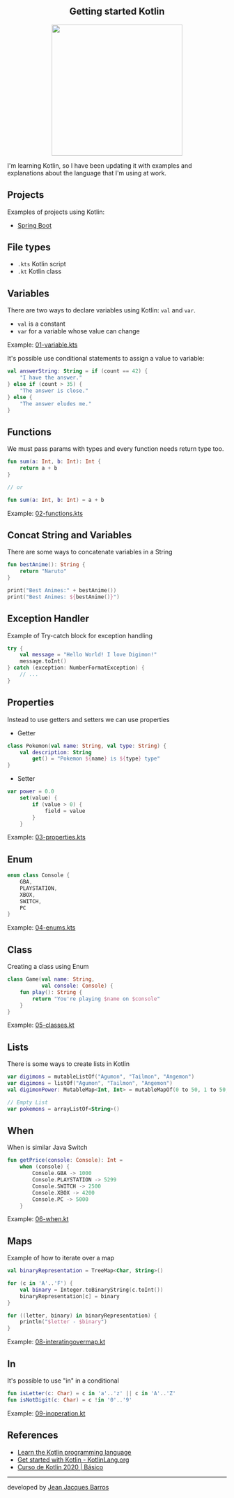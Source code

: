 <center>
    <h2 align="center">Getting started Kotlin</h2>
    <img src="https://kotlinlang.org/docs/images/kotlin-logo.png" width="300px"/>
</center>

I'm learning Kotlin, so I have been updating it with examples and explanations about the language that I'm using at
work.

## Projects

Examples of projects using Kotlin:

- [Spring Boot](./projects/spring-boot)

## File types

- ``.kts`` Kotlin script
- ``.kt`` Kotlin class

## Variables

There are two ways to declare variables using Kotlin: ```val``` and ``var``.

- ``val`` is a constant
- ``var`` for a variable whose value can change

Example: [01-variable.kts](./examples/01-variables.kts)

It's possible use conditional statements to assign a value to variable:

``` kotlin
val answerString: String = if (count == 42) {
    "I have the answer."
} else if (count > 35) {
    "The answer is close."
} else {
    "The answer eludes me."
}
```

## Functions

We must pass params with types and every function needs return type too.

``` kotlin
fun sum(a: Int, b: Int): Int {
    return a + b
}

// or

fun sum(a: Int, b: Int) = a + b
```

Example: [02-functions.kts](./examples/02-functions.kts)

## Concat String and Variables

There are some ways to concatenate variables in a String

``` kotlin
fun bestAnime(): String {
    return "Naruto"
}

print("Best Animes:" + bestAnime())
print("Best Animes: ${bestAnime()}")
```

## Exception Handler

Example of Try-catch block for exception handling

``` kotlin
try {
    val message = "Hello World! I love Digimon!"
    message.toInt()
} catch (exception: NumberFormatException) {
    // ...
}
```

## Properties

Instead to use getters and setters we can use properties

- Getter

``` kotlin
class Pokemon(val name: String, val type: String) {
    val description: String
        get() = "Pokemon ${name} is ${type} type"
}
```

- Setter

``` kotlin
var power = 0.0
    set(value) {
        if (value > 0) {
            field = value
        }
    }
```

Example: [03-properties.kts](./examples/03-properties.kts)

## Enum

``` kotlin
enum class Console {
    GBA,
    PLAYSTATION,
    XBOX,
    SWITCH,
    PC
}
```

Example: [04-enums.kts](./examples/04-enums.kts)

## Class

Creating a class using Enum

``` kotlin
class Game(val name: String,
           val console: Console) {
    fun play(): String {
        return "You're playing $name on $console"
    }
}
```

Example: [05-classes.kt](./examples/05-classes.kt)

## Lists

There is some ways to create lists in Kotlin

````kotlin
var digimons = mutableListOf("Agumon", "Tailmon", "Angemon")
var digimons = listOf("Agumon", "Tailmon", "Angemon")
val digimonPower: MutableMap<Int, Int> = mutableMapOf(0 to 50, 1 to 50, 2 to 100)

// Empty List
var pokemons = arrayListOf<String>()
````

## When

When is similar Java Switch

``` kotlin
fun getPrice(console: Console): Int =
    when (console) {
        Console.GBA -> 1000
        Console.PLAYSTATION -> 5299
        Console.SWITCH -> 2500
        Console.XBOX -> 4200
        Console.PC -> 5000
    }
```

Example: [06-when.kt](./examples/06-when.kt)

## Maps

Example of how to iterate over a map

``` kotlin
val binaryRepresentation = TreeMap<Char, String>()

for (c in 'A'..'F') {
    val binary = Integer.toBinaryString(c.toInt())
    binaryRepresentation[c] = binary
}

for ((letter, binary) in binaryRepresentation) {
    println("$letter - $binary")
}
```

Example: [08-interatingovermap.kt](./examples/08-interatingovermap.kt)

## In

It's possible to use "in" in a conditional

``` kotlin
fun isLetter(c: Char) = c in 'a'..'z' || c in 'A'..'Z'
fun isNotDigit(c: Char) = c !in '0'..'9'
```

Example: [09-inoperation.kt](./examples/09-inoperation.kt)

## References

- [Learn the Kotlin programming language](https://developer.android.com/kotlin/learn?gclsrc=aw.ds&gclid=CjwKCAjw9e6SBhB2EiwA5myr9tk-mZhoAytl5-3nJeQ0lgYnyIGcs5GFh9-aN1tDvkwvcrFEAJZdLhoC0lAQAvD_BwE)
- [Get started with Kotlin - KotlinLang.org](https://kotlinlang.org/docs/getting-started.html)
- [Curso de Kotlin 2020 | Básico](https://www.youtube.com/playlist?list=PLPs3nlHFeKTr-aDDvUxU971rPSVTyQ6Bn)

---
developed by [Jean Jacques Barros](https://github.com/jjeanjacques10)
